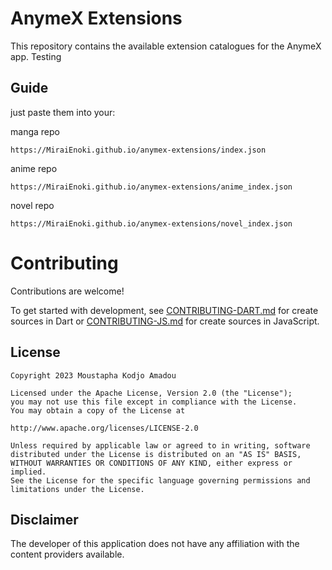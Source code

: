# AnymeX Extensions

This repository contains the available extension catalogues for the AnymeX app. Testing

## Guide
just paste them into your:

manga repo 
```
https://MiraiEnoki.github.io/anymex-extensions/index.json
```

anime repo 
```
https://MiraiEnoki.github.io/anymex-extensions/anime_index.json
```

novel repo 
```
https://MiraiEnoki.github.io/anymex-extensions/novel_index.json
```

# Contributing

Contributions are welcome!

To get started with development, see [CONTRIBUTING-DART.md](./CONTRIBUTING-DART.md) for create sources in Dart or [CONTRIBUTING-JS.md](./CONTRIBUTING-JS.md) for create sources in JavaScript.

## License

    Copyright 2023 Moustapha Kodjo Amadou

    Licensed under the Apache License, Version 2.0 (the "License");
    you may not use this file except in compliance with the License.
    You may obtain a copy of the License at

    http://www.apache.org/licenses/LICENSE-2.0

    Unless required by applicable law or agreed to in writing, software
    distributed under the License is distributed on an "AS IS" BASIS,
    WITHOUT WARRANTIES OR CONDITIONS OF ANY KIND, either express or implied.
    See the License for the specific language governing permissions and
    limitations under the License.



## Disclaimer

The developer of this application does not have any affiliation with the content providers available.
